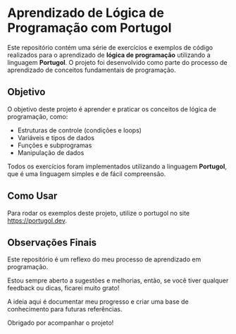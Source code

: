 # Aprendizado de Lógica de Programação com Portugol

Este repositório contém uma série de exercícios e exemplos de código realizados para o aprendizado de **lógica de programação** utilizando a linguagem **Portugol**. O projeto foi desenvolvido como parte do processo de aprendizado de conceitos fundamentais de programação.


## Objetivo

O objetivo deste projeto é aprender e praticar os conceitos de lógica de programação, como:

- Estruturas de controle (condições e loops)
- Variáveis e tipos de dados
- Funções e subprogramas
- Manipulação de dados

Todos os exercícios foram implementados utilizando a linguagem **Portugol**, que é uma linguagem simples e de fácil compreensão.


## Como Usar

Para rodar os exemplos deste projeto, utilize o portugol no site https://portugol.dev.


## Observações Finais

Este repositório é um reflexo do meu processo de aprendizado em programação.

Estou sempre aberto a sugestões e melhorias, então, se você tiver qualquer feedback ou dicas, ficarei muito grato!

A ideia aqui é documentar meu progresso e criar uma base de conhecimento para futuras referências.

Obrigado por acompanhar o projeto!
